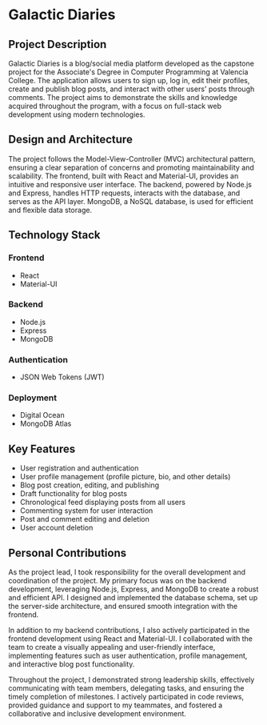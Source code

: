 # Galactic Diaries

## Project Description

Galactic Diaries is a blog/social media platform developed as the capstone project for the Associate's Degree in Computer Programming at Valencia College. The application allows users to sign up, log in, edit their profiles, create and publish blog posts, and interact with other users' posts through comments. The project aims to demonstrate the skills and knowledge acquired throughout the program, with a focus on full-stack web development using modern technologies.

## Design and Architecture

The project follows the Model-View-Controller (MVC) architectural pattern, ensuring a clear separation of concerns and promoting maintainability and scalability. The frontend, built with React and Material-UI, provides an intuitive and responsive user interface. The backend, powered by Node.js and Express, handles HTTP requests, interacts with the database, and serves as the API layer. MongoDB, a NoSQL database, is used for efficient and flexible data storage.

## Technology Stack

### Frontend
- React
- Material-UI

### Backend
- Node.js
- Express
- MongoDB

### Authentication
- JSON Web Tokens (JWT)

### Deployment
- Digital Ocean
- MongoDB Atlas

## Key Features

- User registration and authentication
- User profile management (profile picture, bio, and other details)
- Blog post creation, editing, and publishing
- Draft functionality for blog posts
- Chronological feed displaying posts from all users
- Commenting system for user interaction
- Post and comment editing and deletion
- User account deletion

## Personal Contributions

As the project lead, I took responsibility for the overall development and coordination of the project. My primary focus was on the backend development, leveraging Node.js, Express, and MongoDB to create a robust and efficient API. I designed and implemented the database schema, set up the server-side architecture, and ensured smooth integration with the frontend.

In addition to my backend contributions, I also actively participated in the frontend development using React and Material-UI. I collaborated with the team to create a visually appealing and user-friendly interface, implementing features such as user authentication, profile management, and interactive blog post functionality.

Throughout the project, I demonstrated strong leadership skills, effectively communicating with team members, delegating tasks, and ensuring the timely completion of milestones. I actively participated in code reviews, provided guidance and support to my teammates, and fostered a collaborative and inclusive development environment.
